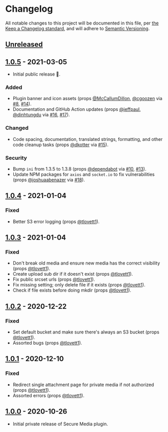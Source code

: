 # Changelog

All notable changes to this project will be documented in this file, per [the Keep a Changelog standard](http://keepachangelog.com/), and will adhere to [Semantic Versioning](https://semver.org/spec/v2.0.0.html).

## [Unreleased]

## [1.0.5] - 2021-03-05
- Initial public release 🎉.

### Added
- Plugin banner and icon assets (props [@McCallumDillon](https://github.com/McCallumDillon), [@cgoozen](https://profiles.wordpress.org/cgoozen/) via [#8](https://github.com/10up/secure-media/pull/8), [#14](https://github.com/10up/secure-media/pull/14)).
- Documentation and GitHub Action updates (props [@jeffpaul](https://github.com/jeffpaul), [@dinhtungdu](https://github.com/dinhtungdu) via [#16](https://github.com/10up/secure-media/pull/16), [#17](https://github.com/10up/secure-media/pull/17)).

### Changed
- Code spacing, documentation, translated strings, formatting, and other code cleanup tasks (props [@dkotter](https://github.com/dkotter) via [#15](https://github.com/10up/secure-media/pull/15)).

### Security
- Bump `ini` from 1.3.5 to 1.3.8 (props [@dependabot](https://github.com/apps/dependabot) via [#10](https://github.com/10up/secure-media/pull/10), [#13](https://github.com/10up/secure-media/pull/13)).
- Update NPM packages for `axios` and `socket.io` to fix vulnerabilities (props [@joshuaabenazer](https://github.com/joshuaabenazer) via [#18](https://github.com/10up/secure-media/pull/18)).

## [1.0.4] - 2021-01-04
### Fixed
- Better S3 error logging (props [@tlovett1](https://github.com/tlovett1)).

## [1.0.3] - 2021-01-04
### Fixed
- Don't break old media and ensure new media has the correct visibility (props [@tlovett1](https://github.com/tlovett1)).
- Create upload sub dir if it doesn't exist (props [@tlovett1](https://github.com/tlovett1)).
- Fix public srcset urls (props [@tlovett1](https://github.com/tlovett1)).
- Fix missing setting; only delete file if it exists (props [@tlovett1](https://github.com/tlovett1)).
- Check if file exists before doing mkdir (props [@tlovett1](https://github.com/tlovett1)).

## [1.0.2] - 2020-12-22
### Fixed
- Set default bucket and make sure there's always an S3 bucket (props [@tlovett1](https://github.com/tlovett1)).
- Assorted bugs (props [@tlovett1](https://github.com/tlovett1)).

## [1.0.1] - 2020-12-10
### Fixed
- Redirect single attachment page for private media if not authorized (props [@tlovett1](https://github.com/tlovett1)).
- Assorted errors (props [@tlovett1](https://github.com/tlovett1)).

## [1.0.0] - 2020-10-26
- Initial private release of Secure Media plugin.

[Unreleased]: https://github.com/10up/secure-media/compare/trunk...develop
[1.0.5]: https://github.com/10up/secure-media/compare/1.0.4...1.0.5
[1.0.4]: https://github.com/10up/secure-media/compare/1.0.3...1.0.4
[1.0.3]: https://github.com/10up/secure-media/compare/20f33fd...1.0.3
[1.0.2]: https://github.com/10up/secure-media/compare/9336b98...20f33fd
[1.0.1]: https://github.com/10up/secure-media/compare/99d7aae...9336b98
[1.0.0]: https://github.com/10up/secure-media/tree/99d7aaeb7deb27a78874837474986ed011f49ab1
